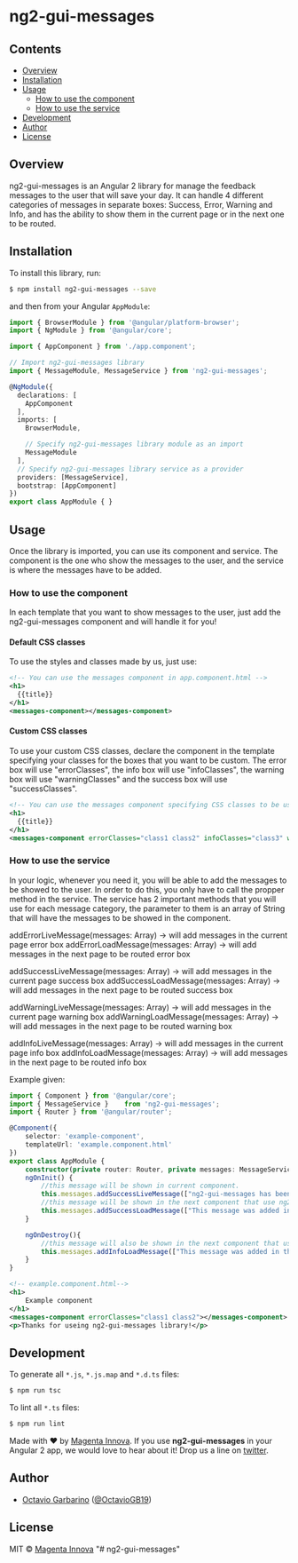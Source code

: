 # ng2-gui-messages

## Contents
* [Overview]
* [Installation]
* [Usage]
  + [How to use the component]
  + [How to use the service]
* [Development]
* [Author]
* [License]

## Overview
ng2-gui-messages is an Angular 2 library for manage the feedback messages to the user that will save your day. It can handle 4 different categories of messages in separate boxes: Success, Error, Warning and Info, and has the ability to show them in the current page or in the next one to be routed.

## Installation

To install this library, run:

```bash
$ npm install ng2-gui-messages --save
```

and then from your Angular `AppModule`:

```typescript
import { BrowserModule } from '@angular/platform-browser';
import { NgModule } from '@angular/core';

import { AppComponent } from './app.component';

// Import ng2-gui-messages library
import { MessageModule, MessageService } from 'ng2-gui-messages';

@NgModule({
  declarations: [
    AppComponent
  ],
  imports: [
    BrowserModule,

    // Specify ng2-gui-messages library module as an import
    MessageModule
  ],
  // Specify ng2-gui-messages library service as a provider
  providers: [MessageService],
  bootstrap: [AppComponent]
})
export class AppModule { }
```
## Usage

Once the library is imported, you can use its component and service. The component is the one who show the messages to the user, and the service is where the messages have to be added.

### How to use the component

In each template that you want to show messages to the user, just add the ng2-gui-messages component and will handle it for you!

#### Default CSS classes
To use the styles and classes made by us, just use:

```xml
<!-- You can use the messages component in app.component.html -->
<h1>
  {{title}}
</h1>
<messages-component></messages-component>
```
#### Custom CSS classes
To use your custom CSS classes, declare the component in the template specifying your classes for the boxes that you want to be custom. The error box will use "errorClasses", the info box will use "infoClasses", the warning box will use "warningClasses" and the success box will use "successClasses".
```xml
<!-- You can use the messages component specifying CSS classes to be used-->
<h1>
  {{title}}
</h1>
<messages-component errorClasses="class1 class2" infoClasses="class3" warningClasses="class1 class4" successClasses="class1"></messages-component>
```
### How to use the service
In your logic, whenever you need it, you will be able to add the messages to be showed to the user. In order to do this, you only have to call the propper method in the service. The service has 2 important methods that you will use for each message category, the parameter to them is an array of String that will have the messages to be showed in the component.

addErrorLiveMessage(messages: Array<string>) -> will add messages in the current page error box 
addErrorLoadMessage(messages: Array<string>) -> will add messages in the next page to be routed error box 

addSuccessLiveMessage(messages: Array<string>) -> will add messages in the current page success box 
addSuccessLoadMessage(messages: Array<string>) -> will add messages in the next page to be routed success box 

addWarningLiveMessage(messages: Array<string>) -> will add messages in the current page warning box 
addWarningLoadMessage(messages: Array<string>) -> will add messages in the next page to be routed warning box 

addInfoLiveMessage(messages: Array<string>) -> will add messages in the current page info box 
addInfoLoadMessage(messages: Array<string>) -> will add messages in the next page to be routed info box 

Example given:
```typescript
import { Component } from '@angular/core';
import { MessageService }    from 'ng2-gui-messages';
import { Router } from '@angular/router';

@Component({
    selector: 'example-component',
    templateUrl: 'example.component.html'
})
export class AppModule {
    constructor(private router: Router, private messages: MessageService) {}
    ngOnInit() {
        //this message will be shown in current component.
        this.messages.addSuccessLiveMessage(["ng2-gui-messages has been installed :)", "And you are useing it for first time!"]);
        //this message will be shown in the next component that use ng2-gui-messages component.
        this.messages.addSuccessLoadMessage(["This message was added in the example component!"]);
    }

    ngOnDestroy(){
        //this message will also be shown in the next component that use ng2-gui-messages component.
        this.messages.addInfoLoadMessage(["This message was added in the example component but will be shown in a different box!"]);
    }
}
```
```xml
<!-- example.component.html-->
<h1>
    Example component
</h1>
<messages-component errorClasses="class1 class2"></messages-component>
<p>Thanks for useing ng2-gui-messages library!</p>
```

## Development

To generate all `*.js`, `*.js.map` and `*.d.ts` files:

```bash
$ npm run tsc
```

To lint all `*.ts` files:

```bash
$ npm run lint
```
Made with ❤️ by [Magenta Innova](http://www.magentainnova.com).
If you use **ng2-gui-messages** in your Angular 2 app, we would love to hear about it! Drop us a line on [twitter].

## Author
* [Octavio Garbarino](https://github.com/octaviog) ([@OctavioGB19](https://twitter.com/OctavioGB19))

## License

MIT © [Magenta Innova](https://github.com/magenta-innova)
"# ng2-gui-messages" 

<!--- In file -->
[Overview]: #overview
[Installation]: #installation
[Usage]: #usage
[How to use the Component]: #how-to-use-the-component
[How to use the Service]: #how-to-use-the-service
[Development]: #development
[Author]: #author
[License]: #license

<!--- External -->
[twitter]: https://twitter.com/magentainnova